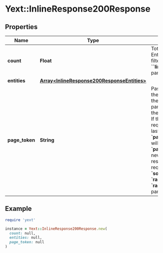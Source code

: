# Yext::InlineResponse200Response

## Properties

| Name | Type | Description | Notes |
| ---- | ---- | ----------- | ----- |
| **count** | **Float** | Total number of Entities that meet the filter criteria (ignores **&#x60;&#x60;limit&#x60;&#x60;** / **&#x60;&#x60;offset&#x60;&#x60;** parameters) | [optional] |
| **entities** | [**Array&lt;InlineResponse200ResponseEntities&gt;**](InlineResponse200ResponseEntities.md) |  | [optional] |
| **page_token** | **String** | Pass this value into the next request as the **&#x60;pageToken&#x60;** parameter to retrieve the next page of data.  If the response of a request contains the last page of data, a **&#x60;pageToken&#x60;** value will not be returned. A **&#x60;pageToken&#x60;** will never appear in the response if the request contains the **&#x60;sortOrder&#x60;**, **&#x60;randomization&#x60;**, or **&#x60;randomizationToken&#x60;** parameters.  | [optional] |

## Example

```ruby
require 'yext'

instance = Yext::InlineResponse200Response.new(
  count: null,
  entities: null,
  page_token: null
)
```

